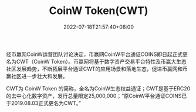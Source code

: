 ﻿---
weight: 
title: "CoinW Token(CWT)"
description: "CWT是币赢网COINW的平台币"
date: 2022-07-18T21:57:40+08:00
lastmod: 2022-07-18T16:45:40+08:00
draft: false
authors: ["june"]
featuredImage: "540.png"
link: "https://1234btc.com/qk/coinw-tokencwt.html"
tags: ["数字代币","CoinW Token(CWT)"]
categories: ["navigation"]
navigation: ["数字代币"]
lightgallery: true
toc: true
pinned: false
recommend: false
recommend1: false
---
经币赢网CoinW运营团队讨论决定，币赢网CoinW平台通证COINS即日起正式更名为CWT（CoinW Token）。币赢网将基于数字资产交易平台特性及币赢大生态社区发展趋势，不断拓展平台通证CWT的应用场景和落地生态，促进币赢网和币赢社区进一步壮大和发展。

CWT为 CoinW Token 的简称，全名为CoinW生态权益通证；CWT是基于ERC20的去中心化数字资产，发行总量限定25,000,000；“原CoinW平台通证COINS已于2019.08.03正式更名为CWT。”